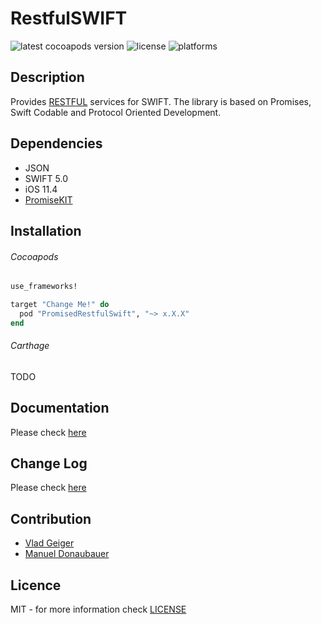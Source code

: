 # RestfulSWIFT

![latest cocoapods version](https://img.shields.io/cocoapods/v/PromisedRestfulSwift "latest cocoapods version") ![license](https://img.shields.io/cocoapods/l/PromisedRestfulSwift "license") ![platforms](https://img.shields.io/cocoapods/p/PromisedRestfulSwift "platforms")

## Description

Provides [RESTFUL](https://en.wikipedia.org/wiki/Representational_state_transfer) services for SWIFT.
The library is based on Promises, Swift Codable and Protocol Oriented Development.

## Dependencies
-   JSON
-   SWIFT 5.0
-   iOS 11.4
-   [PromiseKIT](https://github.com/mxcl/PromiseKit)

## Installation

###### Cocoapods
```ruby
use_frameworks!

target "Change Me!" do
  pod "PromisedRestfulSwift", "~> x.X.X"
end
```

###### Carthage
TODO

## Documentation
Please check [here](Documentation/README.md)

## Change Log
Please check [here](Changelog/README.md)

## Contribution
-   [Vlad Geiger](https://www.linkedin.com/in/geiger-vlad-21950663)
-   [Manuel Donaubauer](https://www.linkedin.com/in/manuel-donaubauer/)


## Licence
MIT - for more information check [LICENSE](./LICENSE)
